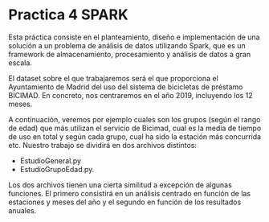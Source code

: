 # Practica 4 SPARK

Esta práctica consiste en el planteamiento, diseño e implementación de una solución a un problema de análisis de datos utilizando Spark, que es un framework de almacenamiento, procesamiento y análisis de datos a gran escala.


El dataset sobre el que trabajaremos será el que proporciona el Ayuntamiento de Madrid del uso del sistema de bicicletas de préstamo BICIMAD. En concreto, nos centraremos en el año 2019, incluyendo los 12 meses.


A continuación, veremos por ejemplo cuales son los grupos (según el rango de edad) que más utilizan el servicio de Bicimad, cual es la media de tiempo de uso en total y según cada grupo, cual ha sido la estación más concurrida etc.
Nuestro trabajo se dividirá en dos archivos distintos: 
- EstudioGeneral.py  
- EstudioGrupoEdad.py. 


Los dos archivos tienen una cierta similitud a excepción de algunas funciones. El primero consistirá en un análisis centrado en función de las estaciones y meses del año y el segundo en función de los resultados anuales.
